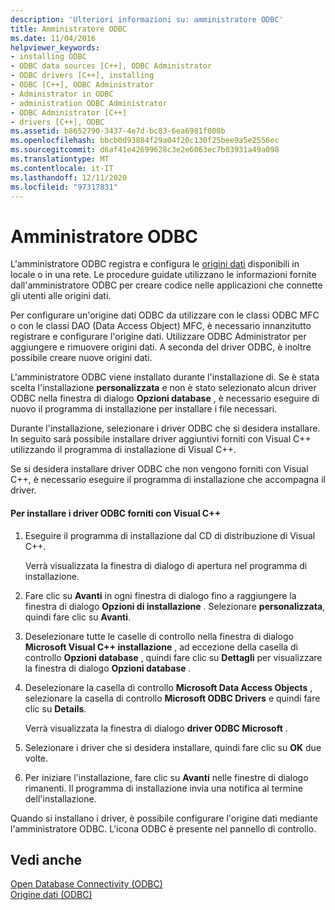 ```yaml
---
description: 'Ulteriori informazioni su: amministratore ODBC'
title: Amministratore ODBC
ms.date: 11/04/2016
helpviewer_keywords:
- installing ODBC
- ODBC data sources [C++], ODBC Administrator
- ODBC drivers [C++], installing
- ODBC [C++], ODBC Administrator
- Administrator in ODBC
- administration ODBC Administrator
- ODBC Administrator [C++]
- drivers [C++], ODBC
ms.assetid: b8652790-3437-4e7d-bc83-6ea6981f008b
ms.openlocfilehash: bbcb0d93884f29a04f20c130f25bee9a5e2556ec
ms.sourcegitcommit: d6af41e42699628c3e2e6063ec7b03931a49a098
ms.translationtype: MT
ms.contentlocale: it-IT
ms.lasthandoff: 12/11/2020
ms.locfileid: "97317831"
---
```

# <a name="odbc-administrator"></a>Amministratore ODBC

L'amministratore ODBC registra e configura le [origini dati](../../data/odbc/data-source-odbc.md) disponibili in locale o in una rete. Le procedure guidate utilizzano le informazioni fornite dall'amministratore ODBC per creare codice nelle applicazioni che connette gli utenti alle origini dati.

Per configurare un'origine dati ODBC da utilizzare con le classi ODBC MFC o con le classi DAO (Data Access Object) MFC, è necessario innanzitutto registrare e configurare l'origine dati. Utilizzare ODBC Administrator per aggiungere e rimuovere origini dati. A seconda del driver ODBC, è inoltre possibile creare nuove origini dati.

L'amministratore ODBC viene installato durante l'installazione di. Se è stata scelta l'installazione **personalizzata** e non è stato selezionato alcun driver ODBC nella finestra di dialogo **Opzioni database** , è necessario eseguire di nuovo il programma di installazione per installare i file necessari.

Durante l'installazione, selezionare i driver ODBC che si desidera installare. In seguito sarà possibile installare driver aggiuntivi forniti con Visual C++ utilizzando il programma di installazione di Visual C++.

Se si desidera installare driver ODBC che non vengono forniti con Visual C++, è necessario eseguire il programma di installazione che accompagna il driver.

#### <a name="to-install-odbc-drivers-that-ship-with-visual-c"></a>Per installare i driver ODBC forniti con Visual C++

1. Eseguire il programma di installazione dal CD di distribuzione di Visual C++.

   Verrà visualizzata la finestra di dialogo di apertura nel programma di installazione.

1. Fare clic su **Avanti** in ogni finestra di dialogo fino a raggiungere la finestra di dialogo **Opzioni di installazione** . Selezionare **personalizzata**, quindi fare clic su **Avanti**.

1. Deselezionare tutte le caselle di controllo nella finestra di dialogo **Microsoft Visual C++ installazione** , ad eccezione della casella di controllo **Opzioni database** , quindi fare clic su **Dettagli** per visualizzare la finestra di dialogo **Opzioni database** .

1. Deselezionare la casella di controllo **Microsoft Data Access Objects** , selezionare la casella di controllo **Microsoft ODBC Drivers** e quindi fare clic su **Details**.

   Verrà visualizzata la finestra di dialogo **driver ODBC Microsoft** .

1. Selezionare i driver che si desidera installare, quindi fare clic su **OK** due volte.

1. Per iniziare l'installazione, fare clic su **Avanti** nelle finestre di dialogo rimanenti. Il programma di installazione invia una notifica al termine dell'installazione.

Quando si installano i driver, è possibile configurare l'origine dati mediante l'amministratore ODBC. L'icona ODBC è presente nel pannello di controllo.

## <a name="see-also"></a>Vedi anche

[Open Database Connectivity (ODBC)](../../data/odbc/open-database-connectivity-odbc.md)<br/>
[Origine dati (ODBC)](../../data/odbc/data-source-odbc.md)
